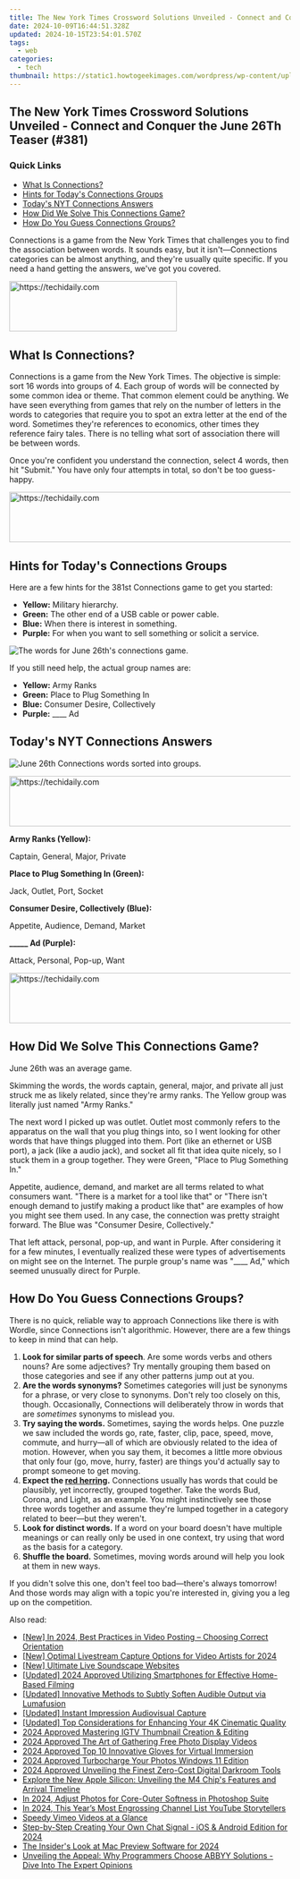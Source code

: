 ```yaml
---
title: The New York Times Crossword Solutions Unveiled - Connect and Conquer the June 26Th Teaser (#381)
date: 2024-10-09T16:44:51.328Z
updated: 2024-10-15T23:54:01.570Z
tags:
  - web
categories:
  - tech
thumbnail: https://static1.howtogeekimages.com/wordpress/wp-content/uploads/2024/06/nyt-connections-game-icon-on-a-phone-screen-and-several-magnifying-glasses-and-question-marks-around-it.jpg
---
```


## The New York Times Crossword Solutions Unveiled - Connect and Conquer the June 26Th Teaser (#381)

### Quick Links

* [What Is Connections?](https://on-screen-recording.techidaily.com/updated-invisible-interviewers-guide-stealthy-ios-and-android-tools/)
* [Hints for Today's Connections Groups](https://facebook-video-footage.techidaily.com/updated-the-top-beauty-brands-with-powerful-youtubers/)
* [Today's NYT Connections Answers](https://extra-approaches.techidaily.com/2024-approved-livegaze-app-reviews-and-ratings/)
* [How Did We Solve This Connections Game?](https://games-able.techidaily.com/1719166750449-unlocking-full-potential-the-2-year-oled-monitor-life/)
* [How Do You Guess Connections Groups?](https://android-frp.techidaily.com/easy-guide-how-to-bypass-oneplus-12-frp-android-10111213-by-drfone-android/)

 Connections is a game from the New York Times that challenges you to find the association between words. It sounds easy, but it isn't—Connections categories can be almost anything, and they're usually quite specific. If you need a hand getting the answers, we've got you covered.

<!-- affiliate ads begin -->
<a href="https://aligracehair.sjv.io/c/5597632/1885943/19272" target="_top" id="1885943">
  <img src="//a.impactradius-go.com/display-ad/19272-1885943" border="0" alt="https://techidaily.com" width="300" height="90"/>
</a>
<img height="0" width="0" src="https://aligracehair.sjv.io/i/5597632/1885943/19272" style="position:absolute;visibility:hidden;" border="0" />
<!-- affiliate ads end -->

##  What Is Connections?

 Connections is a game from the New York Times. The objective is simple: sort 16 words into groups of 4\. Each group of words will be connected by some common idea or theme. That common element could be anything. We have seen everything from games that rely on the number of letters in the words to categories that require you to spot an extra letter at the end of the word. Sometimes they're references to economics, other times they reference fairy tales. There is no telling what sort of association there will be between words.

 Once you're confident you understand the connection, select 4 words, then hit "Submit." You have only four attempts in total, so don't be too guess-happy.

<!-- affiliate ads begin -->
<a href="https://aligracehair.sjv.io/c/5597632/2027167/19272" target="_top" id="2027167">
  <img src="//a.impactradius-go.com/display-ad/19272-2027167" border="0" alt="https://techidaily.com" width="728" height="90"/>
</a>
<img height="0" width="0" src="https://aligracehair.sjv.io/i/5597632/2027167/19272" style="position:absolute;visibility:hidden;" border="0" />
<!-- affiliate ads end -->

##  Hints for Today's Connections Groups

 Here are a few hints for the 381st Connections game to get you started:

* **Yellow:** Military hierarchy.
* **Green:** The other end of a USB cable or power cable.
* **Blue:** When there is interest in something.
* **Purple:** For when you want to sell something or solicit a service.

![The words for June 26th's connections game.](https://static1.howtogeekimages.com/wordpress/wp-content/uploads/2024/06/june-26th-connections.png) 

 If you still need help, the actual group names are:

* **Yellow:** Army Ranks
* **Green:** Place to Plug Something In
* **Blue:** Consumer Desire, Collectively
* **Purple:** \_\_\_\_ Ad

##  Today's NYT Connections Answers

![June 26th Connections words sorted into groups.](https://static1.howtogeekimages.com/wordpress/wp-content/uploads/2024/06/june-26th-connections-filled.png) 

<!-- affiliate ads begin -->
<a href="https://appsumo.8odi.net/c/5597632/2043594/7443" target="_top" id="2043594">
  <img src="//a.impactradius-go.com/display-ad/7443-2043594" border="0" alt="https://techidaily.com" width="728" height="90"/>
</a>
<img height="0" width="0" src="https://appsumo.8odi.net/i/5597632/2043594/7443" style="position:absolute;visibility:hidden;" border="0" />
<!-- affiliate ads end -->

**Army Ranks (Yellow):** 

 Captain, General, Major, Private

**Place to Plug Something In (Green):** 

 Jack, Outlet, Port, Socket

**Consumer Desire, Collectively (Blue):** 

 Appetite, Audience, Demand, Market

**\_\_\_\_\_ Ad (Purple):** 

 Attack, Personal, Pop-up, Want

<!-- affiliate ads begin -->
<a href="https://ephamedtechinc.pxf.io/c/5597632/2137203/26400" target="_top" id="2137203">
  <img src="//a.impactradius-go.com/display-ad/26400-2137203" border="0" alt="https://techidaily.com" width="728" height="90"/>
</a>
<img height="0" width="0" src="https://ephamedtechinc.pxf.io/i/5597632/2137203/26400" style="position:absolute;visibility:hidden;" border="0" />
<!-- affiliate ads end -->

##  How Did We Solve This Connections Game?

 June 26th was an average game.

 Skimming the words, the words captain, general, major, and private all just struck me as likely related, since they're army ranks. The Yellow group was literally just named "Army Ranks."

 The next word I picked up was outlet. Outlet most commonly refers to the apparatus on the wall that you plug things into, so I went looking for other words that have things plugged into them. Port (like an ethernet or USB port), a jack (like a audio jack), and socket all fit that idea quite nicely, so I stuck them in a group together. They were Green, "Place to Plug Something In."

 Appetite, audience, demand, and market are all terms related to what consumers want. "There is a market for a tool like that" or "There isn't enough demand to justify making a product like that" are examples of how you might see them used. In any case, the connection was pretty straight forward. The Blue was "Consumer Desire, Collectively."

 That left attack, personal, pop-up, and want in Purple. After considering it for a few minutes, I eventually realized these were types of advertisements on might see on the Internet. The purple group's name was "\_\_\_\_ Ad," which seemed unusually direct for Purple.

##  How Do You Guess Connections Groups?

 There is no quick, reliable way to approach Connections like there is with Wordle, since Connections isn't algorithmic. However, there are a few things to keep in mind that can help.

1. **Look for similar parts of speech**. Are some words verbs and others nouns? Are some adjectives? Try mentally grouping them based on those categories and see if any other patterns jump out at you.
2. **Are the words synonyms?** Sometimes categories will just be synonyms for a phrase, or very close to synonyms. Don't rely too closely on this, though. Occasionally, Connections will deliberately throw in words that are _sometimes_ synonyms to mislead you.
3. **Try saying the words.** Sometimes, saying the words helps. One puzzle we saw included the words go, rate, faster, clip, pace, speed, move, commute, and hurry—all of which are obviously related to the idea of motion. However, when you say them, it becomes a little more obvious that only four (go, move, hurry, faster) are things you'd actually say to prompt someone to get moving.
4. **Expect the [red herring](https://www.merriam-webster.com/dictionary/red%20herring).** Connections usually has words that could be plausibly, yet incorrectly, grouped together. Take the words Bud, Corona, and Light, as an example. You might instinctively see those three words together and assume they're lumped together in a category related to beer—but they weren't.
5. **Look for distinct words.** If a word on your board doesn't have multiple meanings or can really only be used in one context, try using that word as the basis for a category.
6. **Shuffle the board.** Sometimes, moving words around will help you look at them in new ways.

 If you didn't solve this one, don't feel too bad—there's always tomorrow! And those words may align with a topic you're interested in, giving you a leg up on the competition.

<ins class="adsbygoogle"
     style="display:block"
     data-ad-format="autorelaxed"
     data-ad-client="ca-pub-7571918770474297"
     data-ad-slot="1223367746"></ins>

<ins class="adsbygoogle"
     style="display:block"
     data-ad-client="ca-pub-7571918770474297"
     data-ad-slot="8358498916"
     data-ad-format="auto"
     data-full-width-responsive="true"></ins>

<span class="atpl-alsoreadstyle">Also read:</span>
<div><ul>
<li><a href="https://facebook-clips.techidaily.com/new-in-2024-best-practices-in-video-posting-choosing-correct-orientation/"><u>[New] In 2024, Best Practices in Video Posting – Choosing Correct Orientation</u></a></li>
<li><a href="https://youtube-lab.techidaily.com/ptimal-livestream-capture-options-for-video-artists-for-2024/"><u>[New] Optimal Livestream Capture Options for Video Artists for 2024</u></a></li>
<li><a href="https://some-skills.techidaily.com/new-ultimate-live-soundscape-websites/"><u>[New] Ultimate Live Soundscape Websites</u></a></li>
<li><a href="https://screen-capture.techidaily.com/updated-2024-approved-utilizing-smartphones-for-effective-home-based-filming/"><u>[Updated] 2024 Approved Utilizing Smartphones for Effective Home-Based Filming</u></a></li>
<li><a href="https://some-techniques.techidaily.com/updated-innovative-methods-to-subtly-soften-audible-output-via-lumafusion/"><u>[Updated] Innovative Methods to Subtly Soften Audible Output via Lumafusion</u></a></li>
<li><a href="https://video-screen-grab.techidaily.com/updated-instant-impression-audiovisual-capture/"><u>[Updated] Instant Impression Audiovisual Capture</u></a></li>
<li><a href="https://some-skills.techidaily.com/updated-top-considerations-for-enhancing-your-4k-cinematic-quality/"><u>[Updated] Top Considerations for Enhancing Your 4K Cinematic Quality</u></a></li>
<li><a href="https://instagram-video-files.techidaily.com/2024-approved-mastering-igtv-thumbnail-creation-and-editing/"><u>2024 Approved Mastering IGTV Thumbnail Creation & Editing</u></a></li>
<li><a href="https://some-skills.techidaily.com/2024-approved-the-art-of-gathering-free-photo-display-videos/"><u>2024 Approved The Art of Gathering Free Photo Display Videos</u></a></li>
<li><a href="https://some-skills.techidaily.com/2024-approved-top-10-innovative-gloves-for-virtual-immersion/"><u>2024 Approved Top 10 Innovative Gloves for Virtual Immersion</u></a></li>
<li><a href="https://some-skills.techidaily.com/2024-approved-turbocharge-your-photos-windows-11-edition/"><u>2024 Approved Turbocharge Your Photos Windows 11 Edition</u></a></li>
<li><a href="https://some-skills.techidaily.com/2024-approved-unveiling-the-finest-zero-cost-digital-darkroom-tools/"><u>2024 Approved Unveiling the Finest Zero-Cost Digital Darkroom Tools</u></a></li>
<li><a href="https://buynow-info.techidaily.com/explore-the-new-apple-silicon-unveiling-the-m4-chips-features-and-arrival-timeline/"><u>Explore the New Apple Silicon: Unveiling the M4 Chip's Features and Arrival Timeline</u></a></li>
<li><a href="https://extra-information.techidaily.com/in-2024-adjust-photos-for-core-outer-softness-in-photoshop-suite/"><u>In 2024, Adjust Photos for Core-Outer Softness in Photoshop Suite</u></a></li>
<li><a href="https://some-skills.techidaily.com/in-2024-this-years-most-engrossing-channel-list-youtube-storytellers/"><u>In 2024, This Year’s Most Engrossing Channel List YouTube Storytellers</u></a></li>
<li><a href="https://vimeo-videos.techidaily.com/speedy-vimeo-videos-at-a-glance/"><u>Speedy Vimeo Videos at a Glance</u></a></li>
<li><a href="https://some-skills.techidaily.com/step-by-step-creating-your-own-chat-signal-ios-and-android-edition-for-2024/"><u>Step-by-Step Creating Your Own Chat Signal - iOS & Android Edition for 2024</u></a></li>
<li><a href="https://some-skills.techidaily.com/the-insiders-look-at-mac-preview-software-for-2024/"><u>The Insider's Look at Mac Preview Software for 2024</u></a></li>
<li><a href="https://discover-advanced.techidaily.com/unveiling-the-appeal-why-programmers-choose-abbyy-solutions-dive-into-the-expert-opinions/"><u>Unveiling the Appeal: Why Programmers Choose ABBYY Solutions - Dive Into The Expert Opinions</u></a></li>
</ul></div>

